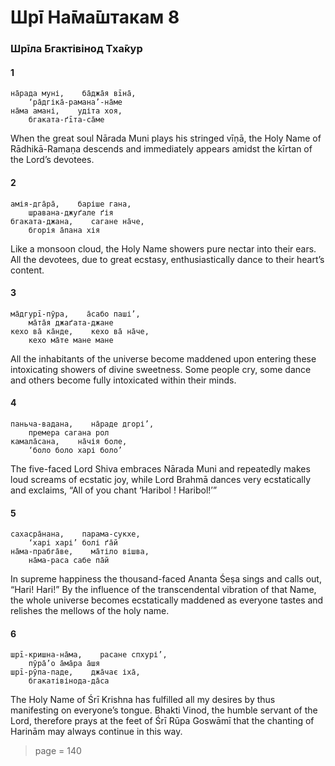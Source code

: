 # Шрī На̄ма̄штакам 8

### Шрīла Бгактівінод Тха̄кур

#### 1

    на̄рада муні,    ба̄джа̄я вīна̄,
        ‘ра̄дгіка̄-рамана’-на̄ме
    на̄ма амані,    удіта хоя,
        бгаката-ґīта-са̄ме

When the great soul Nārada Muni plays his stringed vīṇā, the Holy Name of Rādhikā-Ramaṇa descends and immediately appears amidst the kīrtan of the Lord’s devotees.

#### 2

    амія-дга̄ра̄,    баріше гана,
        шравана-джуґале ґія
    бгаката-джана,    сагане на̄че,
        бгорія а̄пана хія

Like a monsoon cloud, the Holy Name showers pure nectar into their ears. All the devotees, due to great ecstasy, enthusiastically dance to their heart’s content.

#### 3

    ма̄дгурī-пӯра,    а̄сабо паші’,
        ма̄та̄я джаґата-джане
    кехо ва̄ ка̄нде,    кехо ва̄ на̄че,
        кехо ма̄те мане мане

All the inhabitants of the universe become maddened upon entering these intoxicating showers of divine sweetness. Some people cry, some dance and others become fully intoxicated within their minds.

#### 4

    паньча-вадана,    на̄раде дгорі’,
        премера сагана рол
    камала̄сана,    на̄чія боле,
        ‘боло боло харі боло’

The five-faced Lord Shiva embraces Nārada Muni and repeatedly makes loud screams of ecstatic joy, while Lord Brahmā dances very ecstatically and exclaims, “All of you chant ‘Haribol ! Haribol!’”

#### 5

    сахасра̄нана,    парама-сукхе,
        ‘харі харі’ болі ґа̄й
    на̄ма-прабга̄ве,    ма̄тіло вішва,
        на̄ма-раса сабе па̄й

In supreme happiness the thousand-faced Ananta Śeṣa sings and calls out, “Hari! Hari!” By the influence of the transcendental vibration of that Name, the whole universe becomes ecstatically maddened as everyone tastes and relishes the mellows of the holy name.

#### 6

    шрī-кришна-на̄ма,    расане спхурі’,
        пӯра̄’о а̄ма̄ра а̄шя
    шрī-рӯпа-паде,    джа̄чає іха̄,
        бгакатівінода-да̄са

The Holy Name of Śrī Krishna has fulfilled all my desires by thus manifesting on everyone’s tongue. Bhakti Vinod, the humble servant of the Lord, therefore prays at the feet of Śrī Rūpa Goswāmī that the chanting of Harinām may always continue in this way.


> page = 140